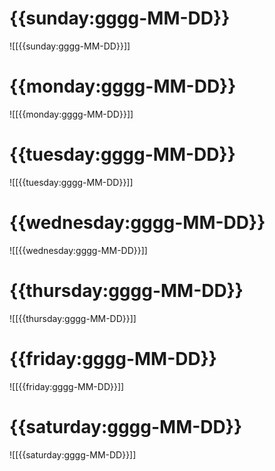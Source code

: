 
# {{sunday:gggg-MM-DD}}
![[{{sunday:gggg-MM-DD}}]]
# {{monday:gggg-MM-DD}}
![[{{monday:gggg-MM-DD}}]]
# {{tuesday:gggg-MM-DD}}
![[{{tuesday:gggg-MM-DD}}]]
# {{wednesday:gggg-MM-DD}}
![[{{wednesday:gggg-MM-DD}}]]
# {{thursday:gggg-MM-DD}}
![[{{thursday:gggg-MM-DD}}]]
# {{friday:gggg-MM-DD}}
![[{{friday:gggg-MM-DD}}]]
# {{saturday:gggg-MM-DD}}
![[{{saturday:gggg-MM-DD}}]]